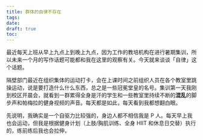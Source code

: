 ```yaml
---
title: 群体的自律不存在
tags: 
date: 
draft: true
toc:
---
```


最近每天上班从早上九点上到晚上九点，因为工作的教培机构在进行暑期集训，所以未来一个月的写作话题可能都和我在这里的观察有关。今天就来谈谈「自律」这个话题。

隔壁部门最近在组织集体的运动打卡，会在上课时间之前组织人员在各个教室里跳操运动，说是要打造什么什么东西，总之是一些冠冕堂皇的名号。集训第一天我刚到校区开晨会，就看到一群累得全身是汗的学生和一些教室里持续不断的**混乱**的脚步声和帕梅拉的健身视频的声音。每天都是如此，每天看到我都想翻白眼。<!--more-->

先说明，我确实是一个自驱力比较强的，身边人都不相信我是 P 人。每天早上我也会运动，但我是根据健身计划（上肢/胸肌训练、全身 HIIT 和休息日交替）执行的，练前练后我也会拉伸，
